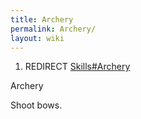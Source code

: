 ```yaml
---
title: Archery
permalink: Archery/
layout: wiki
---
```


1.  REDIRECT [Skills\#Archery](/keeperrl_wiki/Skills#Archery "wikilink")

Archery

Shoot bows.
